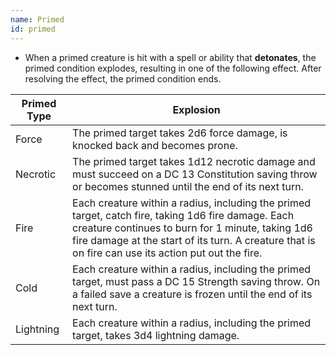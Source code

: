 ```yaml
---
name: Primed
id: primed
---
```



* When a primed creature is hit with a spell or ability that __detonates__, the primed condition explodes, resulting
in one of the following effect. After resolving the effect, the primed condition ends.


Primed Type | Explosion
--- | ---
Force | The primed target takes 2d6 force damage, is knocked back <me-distance length="15" /> and becomes prone.
Necrotic | The primed target takes 1d12 necrotic damage and must succeed on a DC 13 Constitution saving throw or becomes stunned until the end of its next turn.
Fire | Each creature within a <me-distance length="10" adj /> radius, including the primed target, catch fire, taking 1d6 fire damage. Each creature continues to burn for 1 minute, taking 1d6 fire damage at the start of its turn. A creature that is on fire can use its action put out the fire.
Cold | Each creature within a <me-distance length="10" adj /> radius, including the primed target, must pass a DC 15 Strength saving throw. On a failed save a creature is frozen until the end of its next turn.
Lightning | Each creature within a <me-distance length="10" adj /> radius, including the primed target, takes 3d4 lightning damage.
